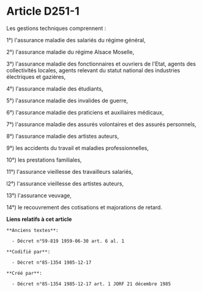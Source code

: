 # Article D251-1

Les gestions techniques comprennent : 

1°) l'assurance maladie des salariés du régime général, 

2°) l'assurance maladie du régime Alsace Moselle, 

3°) l'assurance maladie des fonctionnaires et ouvriers de l'Etat, agents des collectivités locales, agents relevant du statut
national des industries électriques et gazières, 

4°) l'assurance maladie des étudiants, 

5°) l'assurance maladie des invalides de guerre, 

6°) l'assurance maladie des praticiens et auxiliaires médicaux, 

7°) l'assurance maladie des assurés volontaires et des assurés personnels, 

8°) l'assurance maladie des artistes auteurs, 

9°) les accidents du travail et maladies professionnelles, 

10°) les prestations familiales, 

11°) l'assurance vieillesse des travailleurs salariés, 

l2°) l'assurance vieillesse des artistes auteurs, 

13°) l'assurance veuvage, 

14°) le recouvrement des cotisations et majorations de retard.

**Liens relatifs à cet article**

	**Anciens textes**:

	  - Décret n°59-819 1959-06-30 art. 6 al. 1

	**Codifié par**:

	  - Décret n°85-1354 1985-12-17

	**Créé par**:

	  - Décret n°85-1354 1985-12-17 art. 1 JORF 21 décembre 1985
